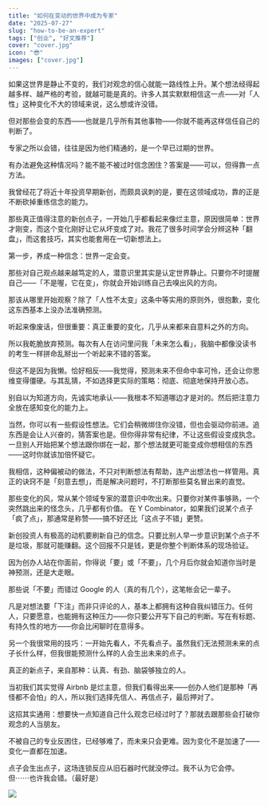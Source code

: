 ```yaml
---
title: "如何在变动的世界中成为专家"
date: "2025-07-27"
slug: "how-to-be-an-expert"
tags: ["创业", "好文推荐"]
cover: "cover.jpg"
icon: "😎"
images: ["cover.jpg"]
---
```

如果这世界是静止不变的，我们对观念的信心就能一路线性上升。某个想法经得起越多样、越严格的考验，就越可能是真的。许多人其实默默相信这一点——对「人性」这种变化不大的领域来说，这么想或许没错。



但对那些会变的东西——也就是几乎所有其他事物——你就不能再这样信任自己的判断了。



专家之所以会错，往往是因为他们精通的，是一个早已过期的世界。



有办法避免这种情况吗？能不能不被过时信念困住？答案是——可以，但得靠一点方法。



我曾经花了将近十年投资早期新创，而颇具讽刺的是，要在这领域成功，靠的正是不断砍掉重练信念的能力。



那些真正值得注意的新创点子，一开始几乎都看起来像烂主意，原因很简单：世界才刚变，而这个变化刚好让它从坏变成了对。我花了很多时间学会分辨这种「翻盘」，而这套技巧，其实也能套用在一切新想法上。



第一步，养成一种信念：世界一定会变。



那些对自己观点越来越笃定的人，潜意识里其实是认定世界静止。只要你不时提醒自己——「不是喔，它在变」，你就会开始训练自己去嗅出风的方向。



那该从哪里开始观察？除了「人性不太变」这条中等实用的原则外，很抱歉，变化这东西基本上没办法准确预测。



听起来像废话，但很重要：真正重要的变化，几乎从来都来自意料之外的方向。



所以我乾脆放弃预测。每次有人在访问里问我「未来怎么看」，我脑中都像没读书的考生一样拼命乱掰出一个听起来不错的答案。



但这不是因为我懒。恰好相反——我觉得，预测未来不但命中率可怜，还会让你思维变得僵硬。与其乱猜，不如选择更实际的策略：彻底、彻底地保持开放心态。



别自以为知道方向，先诚实地承认——我根本不知道哪边才是对的。然后把注意力全放在感知变化的能力上。



当然，你可以有一些假设性想法。它们会稍微绑住你没错，但也会驱动你前进。追东西是会让人兴奋的，猜答案也是。但你得非常有纪律，不让这些假设变成执念。
一旦别人开始把某个想法跟你绑在一起，那个想法就更可能变成你想相信的东西——这时你就该加倍怀疑它。



我相信，这种偏被动的做法，不只对判断想法有帮助，连产出想法也一样管用。真正的诀窍不是「刻意去想」，而是解决问题时，不打断那些莫名冒出来的直觉。



那些变化的风，常从某个领域专家的潜意识中吹出来。只要你对某件事够熟，一个突然跳出来的怪念头，几乎都有价值。
在 Y Combinator，如果我们说某个点子「疯了点」，那通常是称赞——搞不好还比「这点子不错」更赞。



新创投资人有极高的动机要刷新自己的信念。只要比别人早一步意识到某个点子不是垃圾，那就可能赚翻。这个回报不只是钱，更是你整个判断体系的现场验证。



因为创办人站在你面前，你得说「要」或「不要」，几个月后你就会知道你当时是神预测，还是大走眼。



那些说「不要」而错过 Google 的人（真的有几个），这笔帐会记一辈子。



凡是对想法要「下注」而非只评论的人，基本上都拥有这种自我纠错压力。任何人，只要愿意，也能拥有这种压力——你只要公开写下自己的判断。写在有标题、有持久性的地方——你会比闲聊时在意得多。



另一个我很常用的技巧：一开始先看人，不先看点子。虽然我们无法预测未来的点子长什么样，但我很能预测什么样的人会生出未来的点子。



真正的新点子，来自那种：认真、有劲、脑袋够独立的人。



当初我们其实觉得 Airbnb 是烂主意，但我们看得出来——创办人他们是那种「再怪都不会怕」的人，所以我们选择先信人、再信点子，最后押对了。



这招其实通用：想要快一点知道自己什么观念已经过时了？那就去跟那些会打破你观念的人当朋友。



不被自己的专业反困住，已经够难了，而未来只会更难。因为变化不是加速了——变化一直都在加速。



点子会生出点子，这场连锁反应从旧石器时代就没停过。我不认为它会停。
但⋯⋯也许我会错。（最好是）




![](https://prod-files-secure.s3.us-west-2.amazonaws.com/112d0858-5090-4d34-a606-b75eb8d65fd2/46476355-9cf3-4e99-9b7a-3531bc426380/1000202064.png?X-Amz-Algorithm=AWS4-HMAC-SHA256&X-Amz-Content-Sha256=UNSIGNED-PAYLOAD&X-Amz-Credential=ASIAZI2LB466W7C4YSWL%2F20251014%2Fus-west-2%2Fs3%2Faws4_request&X-Amz-Date=20251014T104837Z&X-Amz-Expires=3600&X-Amz-Security-Token=IQoJb3JpZ2luX2VjELP%2F%2F%2F%2F%2F%2F%2F%2F%2F%2FwEaCXVzLXdlc3QtMiJHMEUCIQCvo4cjFnBQ9J6A4MRoD7eeNiSHDgCVhQckIPo0TqmmhwIgCjN%2FLNA1QXwOeuMnWPMU%2F8n2h0Vlmg9LCQsBUlPcCNYq%2FwMIXBAAGgw2Mzc0MjMxODM4MDUiDJO6zeBgN618yFMziSrcA6bHW3C2Vf6jJRzE2%2BlNXFIJ%2BIo7H9uYC92nPRuZffv3vnOjB6ToQ2d2T7eRGoh5CTH2nT6%2BN7xNN%2BLBT7hMvXtn%2BwBUkV2bIHPDDJjcc%2FBdhvG8iG9zNqgpVglvdkWN%2BWUwZ%2FO2rqxlF3PXLulhyqWvOEKGnQ39Bz3SUaTFKD2o%2BkgRaPHN%2Ft9jxFZRyd5mtQzvzoaUVP0sb7Qks8Z6MIMPbP1kqGUYdeGxs4VNiXy8C1rpQgqSyGsFUEDHAwtUjAoA4oP8cRNwDynQUVHJaCfJPYVvHjJJrQmEOrRHr7kGQnaEKv0MB1pznRy%2BO8U8S%2Bjzh3wnBb4Mu7xigzxzRl0FPwkp%2FPRbImqK7p1OkhxN0Gss2q9ukrNCFWzaa7F4UZCCueyKSShBJZQkEcGitygz1f52UqCd2SBV0Kf1ySc0PEtMHMdqRDrrqrs9aWIirKFGf4Cio64G2IB4BckWxINb4E0wFDvzQu88CJtyZPJ3fZhxnYMxVCBLXQ0hMEQaUFjqcPDjGHW35DGBaFxhbkt3Q13NNPWRYjRWa%2B11J22W%2FBhEyE5%2FGxt6lpU%2Fk1Tqdd%2BFUtsOFJSZZM1rWTmJWGebiMNUq%2FJTHkVbEh50qqFj1RPyZHwiise5Xow0MIbSuMcGOqUB0vG6TLhsRUIgnYLgnZLZbfZB5ASn5HasjF8zUdDmYfb6FSx2ZPZISkVVx%2B%2Fd6wIrhbW1IaKRIWtqEY1AultKsqla0OUL9xuL5%2BQo%2Fi3PBQQ71bKtlCpx7a4rcgOVG7ukVK1HXnF3RQxOwyv4DHGplhYReJ1xWVyHfBn2YICmHUPf%2Bm8MVftxE36bX2K9I9cW6%2B6j4%2FvRqTqfyjKkVgv1PtOi71jf&X-Amz-Signature=22306550f67ffae1293a2fb76efe8fd65d25cf95650782f567e5adc79f3fff1f&X-Amz-SignedHeaders=host&x-amz-checksum-mode=ENABLED&x-id=GetObject)

